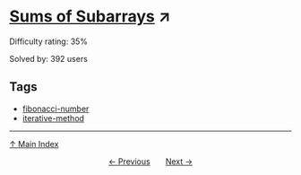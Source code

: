 # [Sums of Subarrays](https://projecteuler.net/problem=663) ↗️

Difficulty rating: 35%

Solved by: 392 users
## Tags

- [fibonacci-number](../tags/fibonacci-number.md)
- [iterative-method](../tags/iterative-method.md)



---

[↑ Main Index](../README.md)


<div align=center><a href='662.md'>← Previous</a> &nbsp;&nbsp; &nbsp;&nbsp;  <a href='664.md'>Next →</a></div>
